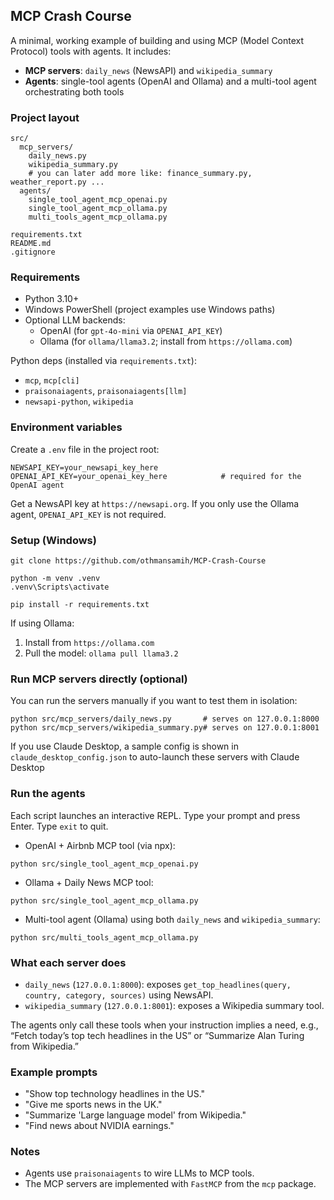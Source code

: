 ## MCP Crash Course

A minimal, working example of building and using MCP (Model Context Protocol) tools with agents. It includes:

- **MCP servers**: `daily_news` (NewsAPI) and `wikipedia_summary`
- **Agents**: single-tool agents (OpenAI and Ollama) and a multi-tool agent orchestrating both tools

### Project layout

```
src/
  mcp_servers/
    daily_news.py
    wikipedia_summary.py
    # you can later add more like: finance_summary.py, weather_report.py ...
  agents/
    single_tool_agent_mcp_openai.py
    single_tool_agent_mcp_ollama.py
    multi_tools_agent_mcp_ollama.py

requirements.txt
README.md
.gitignore
```

### Requirements

- Python 3.10+
- Windows PowerShell (project examples use Windows paths)
- Optional LLM backends:
  - OpenAI (for `gpt-4o-mini` via `OPENAI_API_KEY`)
  - Ollama (for `ollama/llama3.2`; install from `https://ollama.com`)

Python deps (installed via `requirements.txt`):
- `mcp`, `mcp[cli]`
- `praisonaiagents`, `praisonaiagents[llm]`
- `newsapi-python`, `wikipedia`

### Environment variables

Create a `.env` file in the project root:

```
NEWSAPI_KEY=your_newsapi_key_here
OPENAI_API_KEY=your_openai_key_here            # required for the OpenAI agent
```

Get a NewsAPI key at `https://newsapi.org`. If you only use the Ollama agent, `OPENAI_API_KEY` is not required.

### Setup (Windows)

```
git clone https://github.com/othmansamih/MCP-Crash-Course
```

```
python -m venv .venv
.venv\Scripts\activate
```

```
pip install -r requirements.txt
```

If using Ollama:

1) Install from `https://ollama.com`
2) Pull the model: `ollama pull llama3.2`

### Run MCP servers directly (optional)

You can run the servers manually if you want to test them in isolation:

```
python src/mcp_servers/daily_news.py       # serves on 127.0.0.1:8000
python src/mcp_servers/wikipedia_summary.py# serves on 127.0.0.1:8001
```

If you use Claude Desktop, a sample config is shown in `claude_desktop_config.json` to auto-launch these servers with Claude Desktop

### Run the agents

Each script launches an interactive REPL. Type your prompt and press Enter. Type `exit` to quit.

- OpenAI + Airbnb MCP tool (via npx):

```
python src/single_tool_agent_mcp_openai.py
```

- Ollama + Daily News MCP tool:

```
python src/single_tool_agent_mcp_ollama.py
```

- Multi-tool agent (Ollama) using both `daily_news` and `wikipedia_summary`:

```
python src/multi_tools_agent_mcp_ollama.py
```

### What each server does

- `daily_news` (`127.0.0.1:8000`): exposes `get_top_headlines(query, country, category, sources)` using NewsAPI.
- `wikipedia_summary` (`127.0.0.1:8001`): exposes a Wikipedia summary tool.

The agents only call these tools when your instruction implies a need, e.g., “Fetch today’s top tech headlines in the US” or “Summarize Alan Turing from Wikipedia.”

### Example prompts

- "Show top technology headlines in the US."
- "Give me sports news in the UK."
- "Summarize 'Large language model' from Wikipedia."
- "Find news about NVIDIA earnings."


### Notes

- Agents use `praisonaiagents` to wire LLMs to MCP tools.
- The MCP servers are implemented with `FastMCP` from the `mcp` package.
